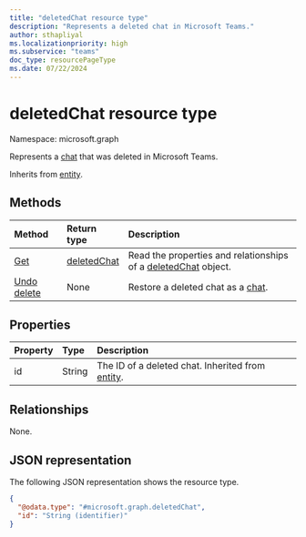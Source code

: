 ```yaml
---
title: "deletedChat resource type"
description: "Represents a deleted chat in Microsoft Teams."
author: sthapliyal
ms.localizationpriority: high
ms.subservice: "teams"
doc_type: resourcePageType
ms.date: 07/22/2024
---
```


# deletedChat resource type

Namespace: microsoft.graph

Represents a [chat](../resources/chat.md) that was deleted in Microsoft Teams.

Inherits from [entity](../resources/entity.md).

## Methods
|Method|Return type|Description|
|:---|:---|:---|
|[Get](../api/deletedchat-get.md)|[deletedChat](../resources/deletedchat.md)|Read the properties and relationships of a [deletedChat](../resources/deletedchat.md) object.|
|[Undo delete](../api/deletedchat-undodelete.md)|None|Restore a deleted chat as a [chat](../resources/chat.md).|

## Properties
|Property|Type|Description|
|:---|:---|:---|
|id|String|The ID of a deleted chat. Inherited from [entity](../resources/entity.md).|

## Relationships
None.

## JSON representation
The following JSON representation shows the resource type.
<!-- {
  "blockType": "resource",
  "keyProperty": "id",
  "@odata.type": "microsoft.graph.deletedChat",
  "baseType": "microsoft.graph.entity",
  "openType": false
}
-->
``` json
{
  "@odata.type": "#microsoft.graph.deletedChat",
  "id": "String (identifier)"
}
```
